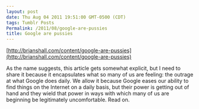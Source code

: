 ```yaml
---
layout: post
date: Thu Aug 04 2011 19:51:00 GMT-0500 (CDT)
tags: Tumblr Posts
Permalink: /2011/08/google-are-pussies
title: Google are pussies
---
```


[http://brianshall.com/content/google-are-pussies](http://brianshall.com/content/google-are-pussies)

As the name suggests, this article gets somewhat explicit, but I need to share it because it encapsulates what so many of us are feeling: the outrage at what Google does daily. We allow it because Google eases our ability to find things on the Internet on a daily basis, but their power is getting out of hand and they wield that power in ways with which many of us are beginning be legitimately uncomfortable. Read on.
